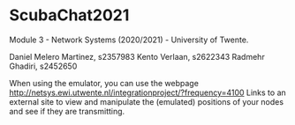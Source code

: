 # ScubaChat2021
Module 3 - Network Systems (2020/2021) - University of Twente.

Daniel Melero Martinez, s2357983
Kento Verlaan, s2622343
Radmehr Ghadiri, s2452650

When using the emulator, you can use the webpage http://netsys.ewi.utwente.nl/integrationproject/?frequency=4100 Links to an external site to view and manipulate the (emulated) positions of your nodes and see if they are transmitting.

